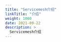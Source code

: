 ```yaml
---
title: "Servicemesh介绍"
linkTitle: "介绍"
weight: 1000
date: 2021-09-22
description: >
  Servicemesh介绍
---
```


